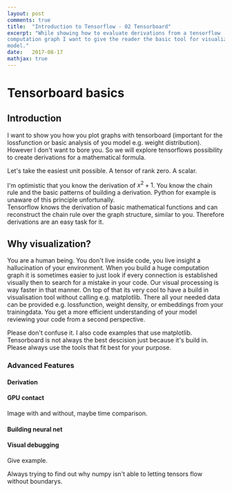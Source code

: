 ```yaml
---
layout: post
comments: true
title:  "Introduction to Tensorflow - 02 Tensorboard"
excerpt: "While showing how to evaluate derivations from a tensorflow 
computation graph I want to give the reader the basic tool for visualizing a
model."
date:   2017-08-17
mathjax: true
---
```


# Tensorboard basics
## Introduction

I want to show you how you plot graphs with tensorboard (important for the 
lossfunction or basic analysis of you model e.g. weight distribution). 
However I don't want to bore you. So we will explore tensorflows possibility
to create derivations for a mathematical formula.

Let's take the easiest unit possible. A tensor of rank zero. A scalar.

I'm optimistic that you know the derivation of $x ^{2} + 1$. You know the 
chain rule and the basic patterns of building a derivation. Python for 
example is unaware of this principle unfortunally.  
Tensorflow knows the derivation of basic mathematical functions and can 
reconstruct the chain rule over the graph structure, similar to you. Therefore 
derivations are an easy task for it.

## Why visualization?
You are a human being. You don't live inside code, you live insight a 
hallucination of your environment. When you build a huge computation graph 
it is sometimes easier to just look if every connection is established 
visually then to search for a mistake in your code. Our visual processing is
way faster in that manner. On top of that its very cool to have a build in 
visualisation tool without calling e.g. matplotlib. There all your needed 
data can be provided e.g. lossfunction, weight density, or embeddings from 
your trainingdata. You get a more efficient understanding of your model 
reviewing your code from a second perspective.

Please don't confuse it. I also code examples that use matplotlib. 
Tensorboard is not always the best descision just because it's build in. 
Please always use the tools that fit best for your purpose.


### Advanced Features
#### Derivation
#### GPU contact
Image with and without, maybe time comparison.
#### Building neural net
#### Visual debugging
Give example.

Always 
trying to find out why numpy isn't able to letting tensors flow without 
boundarys.